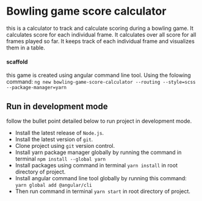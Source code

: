 # Bowling game score calculator

this is a calculator to track and calculate scoring during a bowling game.
It calculates score for each individual frame.
It calculates over all score for all frames played so far.
It keeps track of each individual frame and visualizes them in a table.

#### scaffold

this game is created using angular command line tool. Using the folowing command:
`ng new bowling-game-score-calculator --routing --style=scss --package-manager=yarn`


## Run in development mode

follow the bullet point detailed below to run project in development mode.

- Install the latest release of `Node.js`.
- Install the latest version of `git`.
- Clone project using `git` version control.
- Install yarn package manager globally by running the command in terminal `npm install --global yarn`
- Install packages using command in terminal `yarn install` in root directory of project.
- Install angular command line tool globally by running this command: `yarn global add @angular/cli`
- Then run command in terminal `yarn start` in root directory of project.

